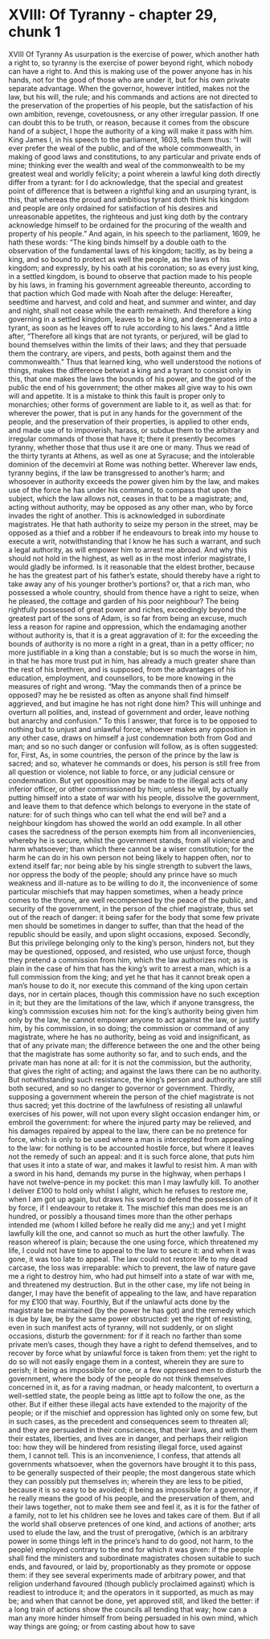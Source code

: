 # XVIII: Of Tyranny - chapter 29, chunk 1

XVIII Of Tyranny As usurpation is the exercise of power, which another hath a right to, so tyranny is the exercise of power beyond right, which nobody can have a right to. And this is making use of the power anyone has in his hands, not for the good of those who are under it, but for his own private separate advantage. When the governor, however intitled, makes not the law, but his will, the rule; and his commands and actions are not directed to the preservation of the properties of his people, but the satisfaction of his own ambition, revenge, covetousness, or any other irregular passion. If one can doubt this to be truth, or reason, because it comes from the obscure hand of a subject, I hope the authority of a king will make it pass with him. King James I, in his speech to the parliament, 1603, tells them thus: “I will ever prefer the weal of the public, and of the whole commonwealth, in making of good laws and constitutions, to any particular and private ends of mine; thinking ever the wealth and weal of the commonwealth to be my greatest weal and worldly felicity; a point wherein a lawful king doth directly differ from a tyrant: for I do acknowledge, that the special and greatest point of difference that is between a rightful king and an usurping tyrant, is this, that whereas the proud and ambitious tyrant doth think his kingdom and people are only ordained for satisfaction of his desires and unreasonable appetites, the righteous and just king doth by the contrary acknowledge himself to be ordained for the procuring of the wealth and property of his people.” And again, in his speech to the parliament, 1609, he hath these words: “The king binds himself by a double oath to the observation of the fundamental laws of his kingdom; tacitly, as by being a king, and so bound to protect as well the people, as the laws of his kingdom; and expressly, by his oath at his coronation; so as every just king, in a settled kingdom, is bound to observe that paction made to his people by his laws, in framing his government agreeable thereunto, according to that paction which God made with Noah after the deluge: Hereafter, seedtime and harvest, and cold and heat, and summer and winter, and day and night, shall not cease while the earth remaineth. And therefore a king governing in a settled kingdom, leaves to be a king, and degenerates into a tyrant, as soon as he leaves off to rule according to his laws.” And a little after, “Therefore all kings that are not tyrants, or perjured, will be glad to bound themselves within the limits of their laws; and they that persuade them the contrary, are vipers, and pests, both against them and the commonwealth.” Thus that learned king, who well understood the notions of things, makes the difference betwixt a king and a tyrant to consist only in this, that one makes the laws the bounds of his power, and the good of the public the end of his government; the other makes all give way to his own will and appetite. It is a mistake to think this fault is proper only to monarchies; other forms of government are liable to it, as well as that: for wherever the power, that is put in any hands for the government of the people, and the preservation of their properties, is applied to other ends, and made use of to impoverish, harass, or subdue them to the arbitrary and irregular commands of those that have it; there it presently becomes tyranny, whether those that thus use it are one or many. Thus we read of the thirty tyrants at Athens, as well as one at Syracuse; and the intolerable dominion of the decemviri at Rome was nothing better. Wherever law ends, tyranny begins, if the law be transgressed to another’s harm; and whosoever in authority exceeds the power given him by the law, and makes use of the force he has under his command, to compass that upon the subject, which the law allows not, ceases in that to be a magistrate; and, acting without authority, may be opposed as any other man, who by force invades the right of another. This is acknowledged in subordinate magistrates. He that hath authority to seize my person in the street, may be opposed as a thief and a robber if he endeavours to break into my house to execute a writ, notwithstanding that I know he has such a warrant, and such a legal authority, as will empower him to arrest me abroad. And why this should not hold in the highest, as well as in the most inferior magistrate, I would gladly be informed. Is it reasonable that the eldest brother, because he has the greatest part of his father’s estate, should thereby have a right to take away any of his younger brother’s portions? or, that a rich man, who possessed a whole country, should from thence have a right to seize, when he pleased, the cottage and garden of his poor neighbour? The being rightfully possessed of great power and riches, exceedingly beyond the greatest part of the sons of Adam, is so far from being an excuse, much less a reason for rapine and oppression, which the endamaging another without authority is, that it is a great aggravation of it: for the exceeding the bounds of authority is no more a right in a great, than in a petty officer; no more justifiable in a king than a constable; but is so much the worse in him, in that he has more trust put in him, has already a much greater share than the rest of his brethren, and is supposed, from the advantages of his education, employment, and counsellors, to be more knowing in the measures of right and wrong. “May the commands then of a prince be opposed? may he be resisted as often as anyone shall find himself aggrieved, and but imagine he has not right done him? This will unhinge and overturn all polities, and, instead of government and order, leave nothing but anarchy and confusion.” To this I answer, that force is to be opposed to nothing but to unjust and unlawful force; whoever makes any opposition in any other case, draws on himself a just condemnation both from God and man; and so no such danger or confusion will follow, as is often suggested: for, First, As, in some countries, the person of the prince by the law is sacred; and so, whatever he commands or does, his person is still free from all question or violence, not liable to force, or any judicial censure or condemnation. But yet opposition may be made to the illegal acts of any inferior officer, or other commissioned by him; unless he will, by actually putting himself into a state of war with his people, dissolve the government, and leave them to that defence which belongs to everyone in the state of nature: for of such things who can tell what the end will be? and a neighbour kingdom has showed the world an odd example. In all other cases the sacredness of the person exempts him from all inconveniencies, whereby he is secure, whilst the government stands, from all violence and harm whatsoever; than which there cannot be a wiser constitution; for the harm he can do in his own person not being likely to happen often, nor to extend itself far; nor being able by his single strength to subvert the laws, nor oppress the body of the people; should any prince have so much weakness and ill-nature as to be willing to do it, the inconvenience of some particular mischiefs that may happen sometimes, when a heady prince comes to the throne, are well recompensed by the peace of the public, and security of the government, in the person of the chief magistrate, thus set out of the reach of danger: it being safer for the body that some few private men should be sometimes in danger to suffer, than that the head of the republic should be easily, and upon slight occasions, exposed. Secondly, But this privilege belonging only to the king’s person, hinders not, but they may be questioned, opposed, and resisted, who use unjust force, though they pretend a commission from him, which the law authorizes not; as is plain in the case of him that has the king’s writ to arrest a man, which is a full commission from the king; and yet he that has it cannot break open a man’s house to do it, nor execute this command of the king upon certain days, nor in certain places, though this commission have no such exception in it; but they are the limitations of the law, which if anyone transgress, the king’s commission excuses him not: for the king’s authority being given him only by the law, he cannot empower anyone to act against the law, or justify him, by his commission, in so doing; the commission or command of any magistrate, where he has no authority, being as void and insignificant, as that of any private man; the difference between the one and the other being that the magistrate has some authority so far, and to such ends, and the private man has none at all: for it is not the commission, but the authority, that gives the right of acting; and against the laws there can be no authority. But notwithstanding such resistance, the king’s person and authority are still both secured, and so no danger to governor or government. Thirdly, supposing a government wherein the person of the chief magistrate is not thus sacred; yet this doctrine of the lawfulness of resisting all unlawful exercises of his power, will not upon every slight occasion endanger him, or embroil the government: for where the injured party may be relieved, and his damages repaired by appeal to the law, there can be no pretence for force, which is only to be used where a man is intercepted from appealing to the law: for nothing is to be accounted hostile force, but where it leaves not the remedy of such an appeal: and it is such force alone, that puts him that uses it into a state of war, and makes it lawful to resist him. A man with a sword in his hand, demands my purse in the highway, when perhaps I have not twelve-pence in my pocket: this man I may lawfully kill. To another I deliver £100 to hold only whilst I alight, which he refuses to restore me, when I am got up again, but draws his sword to defend the possession of it by force, if I endeavour to retake it. The mischief this man does me is an hundred, or possibly a thousand times more than the other perhaps intended me (whom I killed before he really did me any;) and yet I might lawfully kill the one, and cannot so much as hurt the other lawfully. The reason whereof is plain; because the one using force, which threatened my life, I could not have time to appeal to the law to secure it: and when it was gone, it was too late to appeal. The law could not restore life to my dead carcase, the loss was irreparable: which to prevent, the law of nature gave me a right to destroy him, who had put himself into a state of war with me, and threatened my destruction. But in the other case, my life not being in danger, I may have the benefit of appealing to the law, and have reparation for my £100 that way. Fourthly, But if the unlawful acts done by the magistrate be maintained (by the power he has got) and the remedy which is due by law, be by the same power obstructed: yet the right of resisting, even in such manifest acts of tyranny, will not suddenly, or on slight occasions, disturb the government: for if it reach no farther than some private men’s cases, though they have a right to defend themselves, and to recover by force what by unlawful force is taken from them: yet the right to do so will not easily engage them in a contest, wherein they are sure to perish; it being as impossible for one, or a few oppressed men to disturb the government, where the body of the people do not think themselves concerned in it, as for a raving madman, or heady malcontent, to overturn a well-settled state, the people being as little apt to follow the one, as the other. But if either these illegal acts have extended to the majority of the people; or if the mischief and oppression has lighted only on some few, but in such cases, as the precedent and consequences seem to threaten all; and they are persuaded in their consciences, that their laws, and with them their estates, liberties, and lives are in danger, and perhaps their religion too: how they will be hindered from resisting illegal force, used against them, I cannot tell. This is an inconvenience, I confess, that attends all governments whatsoever, when the governors have brought it to this pass, to be generally suspected of their people; the most dangerous state which they can possibly put themselves in; wherein they are less to be pitied, because it is so easy to be avoided; it being as impossible for a governor, if he really means the good of his people, and the preservation of them, and their laws together, not to make them see and feel it, as it is for the father of a family, not to let his children see he loves and takes care of them. But if all the world shall observe pretences of one kind, and actions of another; arts used to elude the law, and the trust of prerogative, (which is an arbitrary power in some things left in the prince’s hand to do good, not harm, to the people) employed contrary to the end for which it was given: if the people shall find the ministers and subordinate magistrates chosen suitable to such ends, and favoured, or laid by, proportionably as they promote or oppose them: if they see several experiments made of arbitrary power, and that religion underhand favoured (though publicly proclaimed against) which is readiest to introduce it; and the operators in it supported, as much as may be; and when that cannot be done, yet approved still, and liked the better: if a long train of actions show the councils all tending that way; how can a man any more hinder himself from being persuaded in his own mind, which way things are going; or from casting about how to save